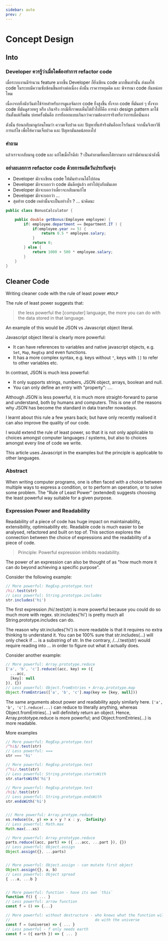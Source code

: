 ```yaml
---
sidebar: auto
prev: /
---
```


# Concept Design

## Into

### Developer ควรรู้ว่าเมื่อใดต้องทำการ refactor code

เมื่อระบบงานมีจำนวน feature มากขึ้น
Developer ก็ยิ่งเขียน code มากขึ้นเท่านั้น
ส่งผลให้ code ในระบบมีความซับซ้อนขึ้นอย่างต่อเนื่อง
ดังนั้น เราควรหยุดคิด และ พิจารณา code กันหน่อยไหม

เนื่องจากยิ่งนับวันค่าใช้จ่ายสำหรับการดูแลจัดการ code ยิ่งสูงขึ้น
ทั้งจาก code ที่มันแย่ ๆ
ทั้งจาก code ที่มันดูสวยหรู หรือ เกินจริง
กรณีที่เราพบเห็นได้ทั่วไปก็คือ
การนำ design pattern มาใช้กันตั้งแต่เริ่มต้น
บ่อยครั้งมันคือ
การที่ออกแบบเกินกว่าความต้องการจริงหรือว่าการเผื่อนั่นเอง

ดังนั้น ย้อนกลับมาดูก่อนไหมว่า
ความเจ็บปวด และ ปัญหาที่แท้จริงมันคืออะไรกันแน่
จากนั้นจึงหาวิธีการแก้ไข
เพื่อให้ความเจ็บปวด และ ปัญหามันลดน้อยลงไป

### คำถาม ###
แล้วเราจะกลับมาดู code และ แก้ไขเมื่อไรดีล่ะ ?
เป็นคำถามที่ตอบได้ยากมาก
แต่ว่ามีคำแนะนำดังนี้

### อย่าละเลยการ refactor code ด้วยการผลัดวันประกันพรุ่ง

  * Developer มักจะเขียน code ให้มันทำงานได้ไปก่อน
  * Developer มักจะบอกว่า code มันดีอยู่แล้ว อย่าไปยุ่งกับมันเลย
  * Developer มักจะบอกว่าเดี๋ยวจะกลับมาแก้ไข
  * Developer มักจะบอกว่า …
  * สุดท้าย code เหล่านั้นจะเป็นอย่างไร ?
  ... น่าคิดนะ

```java
public class BonusCalculator {

    public double getBonus(Employee employee) {
        if( employee.department == Department.IT ) {
            if(employee.year >= 5) {
                return 0.5 * employee.salary;
            }
            return 0;
        } else {
            return 1000 + 500 * employee.salary;
        }
    }
}
```


## Cleaner Code

Writing cleaner code with the rule of least power `#ROLP`

The rule of least power suggests that:
> the less powerful the [computer] language, the more you can do with the data stored in that language.

An example of this would be JSON vs Javascript object literal.

Javascript object literal is clearly more powerful:
* It can have references to variables and native javascript objects, e.g. `Set`, `Map`, `RegExp` and even functions.
* It has a more complex syntax, e.g. keys without `"`, keys with `[]` to refer to other variables etc.

In contrast, JSON is much less powerful:

* It only supports strings, numbers, JSON object, arrays, boolean and null.
* You can only define an entry with "property": ....

Although JSON is less powerful, it is much more straight-forward to parse and understand, both by humans and computers. This is one of the reasons why JSON has become the standard in data transfer nowadays.

I learnt about this rule a few years back; but have only recently realised it can also improve the quality of our code.

I would extend the rule of least power, so that it is not only applicable to choices amongst computer languages / systems, but also to choices amongst every line of code we write.

This article uses Javascript in the examples but the principle is applicable to other languages.

### Abstract
When writing computer programs, one is often faced with a choice between multiple ways to express a condition, or to perform an operation, or to solve some problem. The "Rule of Least Power" (extended) suggests choosing the least powerful way suitable for a given purpose.

### Expression Power and Readability
Readability of a piece of code has huge impact on maintainability, extensibility, optimisability etc. Readable code is much easier to be analysed, refactored and built on top of. This section explores the connection between the choice of expressions and the readability of a piece of code.

> Principle: Powerful expression inhibits readability.

The power of an expression can also be thought of as "how much more it can do beyond achieving a specific purpose".

Consider the following example:

```js
// More powerful: RegExp.prototype.test
/hi/.test(str)
// Less powerful: String.prototype.includes
str.includes('hi')
```

The first expression /hi/.test(str) is more powerful because you could do so much more with regex. str.includes('hi') is pretty much all String.prototype.includes can do.

The reason why str.includes('hi') is more readable is that it requires no extra thinking to understand it. You can be 100% sure that str.includes(...) will only check if ... is a substring of str. In the contrary, /.../.test(str) would require reading into ... in order to figure out what it actually does.

Consider another example:

```js
// More powerful: Array.prototype.reduce
['a', 'b', 'c'].reduce((acc, key) => ({
  ...acc,
  [key]: null
}), {})
// Less powerful: Object.fromEntries + Array.prototype.map
Object.fromEntries(['a', 'b', 'c'].map(key => [key, null]))
```

The same arguments about power and readability apply similarly here.  `['a', 'b', 'c'].reduce(...)`   can reduce to literally anything, whereas Object.fromEntries(...) will definitely return an object. Hence, Array.prototype.reduce is more powerful; and Object.fromEntries(...) is more readable.

More examples

```js
// More powerful: RegExp.prototype.test
/^hi$/.test(str)
// Less powerful: ===
str === 'hi'

// More powerful: RegExp.prototype.test
/^hi/.test(str)
// Less powerful: String.prototype.startsWith
str.startsWith('hi')

// More powerful: RegExp.prototype.test
/hi$/.test(str)
// Less powerful: String.prototype.endsWith
str.endsWith('hi')


/// More powerful: Array.protype.reduce
xs.reduce((x, y) => x > y ? x : y, -Infinity)
// Less powerful: Math.max
Math.max(...xs)

// More powerful: Array.prototype.reduce
parts.reduce((acc, part) => ({ ...acc, ...part }), {})
// Less powerful: Object.assign
Object.assign({}, ...parts)


// More powerful: Object.assign - can mutate first object
Object.assign({}, a, b)
// Less powerful: Object spread
{ ...a, ...b }


// More powerful: function - have its own `this`
function f() { ... }
// Less powerful: arrow function
const f = () => {...}

// More powerful: without destructure - who knows what the function will
//                                      do with the universe
const f = (universe) => { ... }
// Less powerful - f only needs earth
const f = ({ earth }) => { ... }
```

